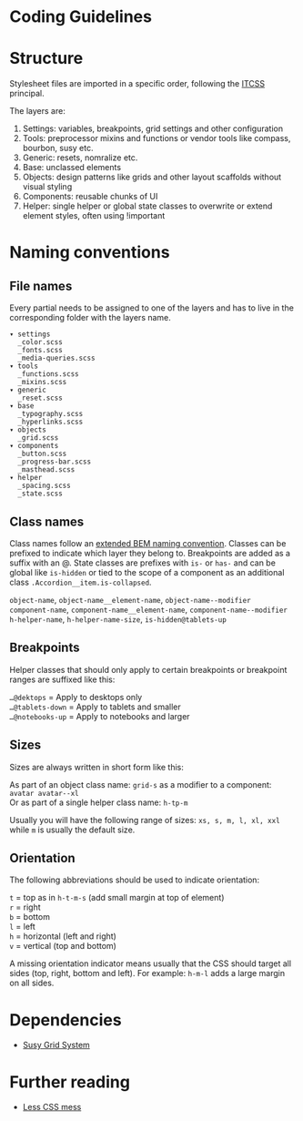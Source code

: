 # Coding Guidelines

# Structure

Stylesheet files are imported in a specific order, following the [ITCSS][2] principal.

The layers are:

1. Settings: variables, breakpoints, grid settings and other configuration
2. Tools: preprocessor mixins and functions or vendor tools like compass, bourbon, susy etc.
3. Generic: resets, nomralize etc.
4. Base: unclassed elements
5. Objects: design patterns like grids and other layout scaffolds without visual styling
6. Components: reusable chunks of UI
7. Helper: single helper or global state classes to overwrite or extend element styles, often using !important


# Naming conventions

## File names

Every partial needs to be assigned to one of the layers and has to live in the corresponding folder with the layers name.

```
▾ settings
  _color.scss
  _fonts.scss
  _media-queries.scss
▾ tools
  _functions.scss
  _mixins.scss
▾ generic
  _reset.scss
▾ base
  _typography.scss
  _hyperlinks.scss
▾ objects
  _grid.scss
▾ components
  _button.scss
  _progress-bar.scss
  _masthead.scss
▾ helper
  _spacing.scss
  _state.scss
```

## Class names

Class names follow an [extended BEM naming convention][3]. Classes can be prefixed to indicate which layer they belong to. Breakpoints are added as a suffix with an @. State classes are prefixes with `is-` or `has-` and can be global like `is-hidden` or tied to the scope of a component as an additional class `.Accordion__item.is-collapsed`.

`object-name`, `object-name__element-name`, `object-name--modifier`  
`component-name`, `component-name__element-name`, `component-name--modifier`  
`h-helper-name`, `h-helper-name-size`, `is-hidden@tablets-up`

## Breakpoints

Helper classes that should only apply to certain breakpoints or breakpoint ranges are suffixed like this:

`…@dektops` = Apply to desktops only  
`…@tablets-down` = Apply to tablets and smaller  
`…@notebooks-up` = Apply to notebooks and larger

## Sizes

Sizes are always written in short form like this:

As part of an object class name: `grid-s`
as a modifier to a component: `avatar avatar--xl`  
Or as part of a single helper class name: `h-tp-m`

Usually you will have the following range of sizes: `xs, s, m, l, xl, xxl` while `m` is usually the default size.


## Orientation

The following abbreviations should be used to indicate orientation:

`t` = top as in `h-t-m-s` (add small margin at top of element)  
`r` = right  
`b` = bottom  
`l` = left  
`h` = horizontal (left and right)  
`v` = vertical (top and bottom)

A missing orientation indicator means usually that the CSS should target all sides (top, right, bottom and left). For example: `h-m-l` adds a large margin on all sides.


# Dependencies

* [Susy Grid System][4]


# Further reading

* [Less CSS mess][1]


[1]: http://thomasbyttebier.be/blog/less-css-mess "Less CSS mess"
[2]: https://www.youtube.com/watch?v=1OKZOV-iLj4&hd=1 "Managing CSS with ITCSS (Video)"
[3]: http://csswizardry.com/2015/08/bemit-taking-the-bem-naming-convention-a-step-further/ "BEMIT Taking the BEM Naming Convention a Step Further"
[4]: http://susy.oddbird.net/ "Susy"
